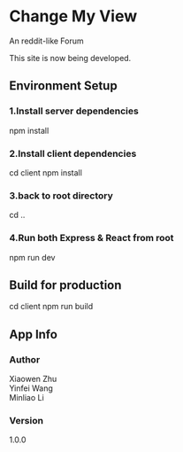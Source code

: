 # Change My View

An reddit-like Forum 

This site is now being developed. 
## Environment Setup


### 1.Install server dependencies
npm install

### 2.Install client dependencies
cd client
npm install
### 3.back to root directory
cd ..

### 4.Run both Express & React from root
npm run dev

## Build for production
cd client
npm run build


## App Info

### Author

Xiaowen Zhu<br/>
Yinfei Wang<br/>
Minliao Li

### Version

1.0.0
